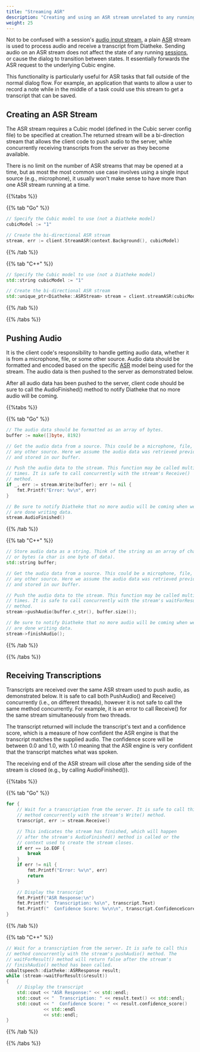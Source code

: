 ```yaml
---
title: "Streaming ASR"
description: "Creating and using an ASR stream unrelated to any running sessions."
weight: 25
---
```


Not to be confused with a session's [audio input stream](../session/audio-input),
a plain [ASR](../../glossary#asr) stream is used to process audio and
receive a transcript from Diatheke. Sending audio on an ASR stream does
not affect the state of any running [sessions](../session), or cause
the dialog to transition between states. It essentially forwards the
ASR request to the underlying Cubic engine.

This functionality is particularly useful for ASR tasks that fall
outside of the normal dialog flow. For example, an application that
wants to allow a user to record a note while in the middle of a task
could use this stream to get a transcript that can be saved.

## Creating an ASR Stream
The ASR stream requires a Cubic model (defined in the Cubic server config
file) to be specified at creation.The returned stream will be a
bi-direction stream that allows the client code to push audio to the
server, while concurrently receiving transcripts from the server as they
become available.

There is no limit on the number of ASR streams that may be opened at a
time, but as most the most common use case involves using a single
input source (e.g., microphone), it usually won't make sense to have more
than one ASR stream running at a time.

{{%tabs %}}

{{% tab "Go" %}}
``` go
// Specify the Cubic model to use (not a Diatheke model)
cubicModel := "1"

// Create the bi-directional ASR stream
stream, err := client.StreamASR(context.Background(), cubicModel)
```
{{% /tab %}}

{{% tab "C++" %}}
``` c++
// Specify the Cubic model to use (not a Diatheke model)
std::string cubicModel := "1"

// Create the bi-directional ASR stream
std::unique_ptr<Diatheke::ASRStream> stream = client.streamASR(cubicModel);
```
{{% /tab %}}

{{% /tabs %}}


## Pushing Audio
It is the client code's responsibility to handle getting audio data, whether
it is from a microphone, file, or some other source. Audio data should be
formatted and encoded based on the specific [ASR](../../../glossary#asr)
model being used for the stream. The audio data is then pushed to the
server as demonstrated below.

After all audio data has been pushed to the server, client code should be
sure to call the AudioFinished() method to notify Diatheke that no more audio will
be coming.

{{%tabs %}}

{{% tab "Go" %}}
``` go
// The audio data should be formatted as an array of bytes.
buffer := make([]byte, 8192)

// Get the audio data from a source. This could be a microphone, file, or
// any other source. Here we assume the audio data was retrieved previously
// and stored in our buffer.

// Push the audio data to the stream. This function may be called multiple
// times. It is safe to call concurrently with the stream's Receive()
// method.
if _, err := stream.Write(buffer); err != nil {
    fmt.Printf("Error: %v\n", err)
}

// Be sure to notify Diatheke that no more audio will be coming when we
// are done writing data.
stream.AudioFinished()
```
{{% /tab %}}

{{% tab "C++" %}}
``` cpp
// Store audio data as a string. Think of the string as an array of chars
// or bytes (a char is one byte of data).
std::string buffer;

// Get the audio data from a source. This could be a microphone, file, or
// any other source. Here we assume the audio data was retrieved previously
// and stored in our buffer.

// Push the audio data to the stream. This function may be called multiple
// times. It is safe to call concurrently with the stream's waitForResult()
// method.
stream->pushAudio(buffer.c_str(), buffer.size());

// Be sure to notify Diatheke that no more audio will be coming when we
// are done writing data.
stream->finishAudio();
```
{{% /tab %}}

{{% /tabs %}}

## Receiving Transcriptions
Transcripts are received over the same ASR stream used to push audio, as
demonstrated below. It is safe to call both PushAudio() and Receive()
concurrently (i.e., on different threads), however it is not safe to
call the same method concurrently. For example, it is an error to call
Receive() for the same stream simultaneously from two threads.

The transcript returned will include the transcript's text and a
confidence score, which is a measure of how confident the ASR engine
is that the transcript matches the supplied audio. The confidence score
will be between 0.0 and 1.0, with 1.0 meaning that the ASR engine is very
confident that the transcript matches what was spoken.

The receiving end of the ASR stream will close after the sending side of
the stream is closed (e.g., by calling AudioFinished()).

{{%tabs %}}

{{% tab "Go" %}}
``` go
for {
    // Wait for a transcription from the server. It is safe to call this
    // method concurrently with the stream's Write() method.
    transcript, err := stream.Receive()

    // This indicates the stream has finished, which will happen
    // after the stream's AudioFinished() method is called or the
    // context used to create the stream closes.
    if err == io.EOF {
        break
    }
    if err != nil {
        fmt.Printf("Error: %v\n", err)
        return
    }

    // Display the transcript
    fmt.Printf("ASR Response:\n")
    fmt.Printf("  Transcription: %s\n", transcript.Text)
    fmt.Printf("  Confidence Score: %v\n\n", transcript.ConfidenceScore)
}
```
{{% /tab %}}

{{% tab "C++" %}}
``` c++
// Wait for a transcription from the server. It is safe to call this
// method concurrently with the stream's pushAudio() method. The
// waitForResult() method will return false after the stream's
// finishAudio() method has been called.
cobaltspeech::diatheke::ASRResponse result;
while (stream->waitForResult(&result))
{
    // Display the transcript
    std::cout << "ASR Response:" << std::endl;
    std::cout << "  Transcription: " << result.text() << std::endl;
    std::cout << "  Confidence Score: " << result.confidence_score()
              << std::endl
              << std::endl;
}
```
{{% /tab %}}

{{% /tabs %}}
